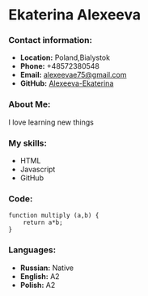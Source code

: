 # Ekaterina Alexeeva

### Contact information:
- __Location:__ Poland,Bialystok
- __Phone:__ +48572380548
- __Email:__ alexeevae75@gmail.com
- __GitHub:__ [Alexeeva-Ekaterina](https://github.com/kiykuuk/rsschool-cv)

### About Me: 
I love learning new things

### My skills:
- HTML 
- Javascript
- GitHub

### Code:
```
function multiply (a,b) {
    return a*b;
}
```

### Languages:
- __Russian:__ Native
- __English:__ A2
- __Polish:__ A2

 
